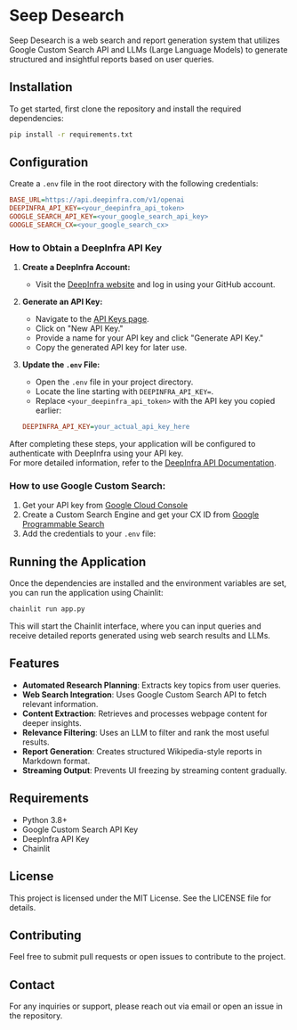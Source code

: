 # Seep Desearch

Seep Desearch is a web search and report generation system that utilizes Google Custom Search API and LLMs (Large Language Models) to generate structured and insightful reports based on user queries.

## Installation

To get started, first clone the repository and install the required dependencies:

```bash
pip install -r requirements.txt
```

## Configuration

Create a `.env` file in the root directory with the following credentials:

```ini
BASE_URL=https://api.deepinfra.com/v1/openai
DEEPINFRA_API_KEY=<your_deepinfra_api_token>
GOOGLE_SEARCH_API_KEY=<your_google_search_api_key>
GOOGLE_SEARCH_CX=<your_google_search_cx>
```

### How to Obtain a DeepInfra API Key

1. **Create a DeepInfra Account:**  
   - Visit the [DeepInfra website](https://deepinfra.com/) and log in using your GitHub account.

2. **Generate an API Key:**  
   - Navigate to the [API Keys page](https://deepinfra.com/dash/api_keys).
   - Click on "New API Key."
   - Provide a name for your API key and click "Generate API Key."
   - Copy the generated API key for later use.

3. **Update the `.env` File:**  
   - Open the `.env` file in your project directory.
   - Locate the line starting with `DEEPINFRA_API_KEY=`.
   - Replace `<your_deepinfra_api_token>` with the API key you copied earlier:

   ```ini
   DEEPINFRA_API_KEY=your_actual_api_key_here
   ```

After completing these steps, your application will be configured to authenticate with DeepInfra using your API key.  
For more detailed information, refer to the [DeepInfra API Documentation](https://deepinfra.com/docs/deep_infra_api).

### How to use Google Custom Search:

1. Get your API key from [Google Cloud Console](https://console.cloud.google.com/)
2. Create a Custom Search Engine and get your CX ID from [Google Programmable Search](https://programmablesearchengine.google.com/)
3. Add the credentials to your `.env` file:


## Running the Application

Once the dependencies are installed and the environment variables are set, you can run the application using Chainlit:

```bash
chainlit run app.py
```

This will start the Chainlit interface, where you can input queries and receive detailed reports generated using web search results and LLMs.

## Features

- **Automated Research Planning**: Extracts key topics from user queries.
- **Web Search Integration**: Uses Google Custom Search API to fetch relevant information.
- **Content Extraction**: Retrieves and processes webpage content for deeper insights.
- **Relevance Filtering**: Uses an LLM to filter and rank the most useful results.
- **Report Generation**: Creates structured Wikipedia-style reports in Markdown format.
- **Streaming Output**: Prevents UI freezing by streaming content gradually.

## Requirements

- Python 3.8+
- Google Custom Search API Key
- DeepInfra API Key
- Chainlit

## License

This project is licensed under the MIT License. See the LICENSE file for details.

## Contributing

Feel free to submit pull requests or open issues to contribute to the project.

## Contact

For any inquiries or support, please reach out via email or open an issue in the repository.

